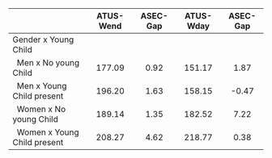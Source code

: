 
|                      |    ATUS-Wend |     ASEC-Gap |    ATUS-Wday |     ASEC-Gap |
| -------------------- | :----------: | :----------: | :----------: | :----------: |
| Gender x Young Child |              |              |              |              |
| &nbsp;&nbsp;Men x No young Child |       177.09 |         0.92 |       151.17 |         1.87 |
| &nbsp;&nbsp;Men x Young Child present |       196.20 |         1.63 |       158.15 |        -0.47 |
| &nbsp;&nbsp;Women x No young Child |       189.14 |         1.35 |       182.52 |         7.22 |
| &nbsp;&nbsp;Women x Young Child present |       208.27 |         4.62 |       218.77 |         0.38 |

